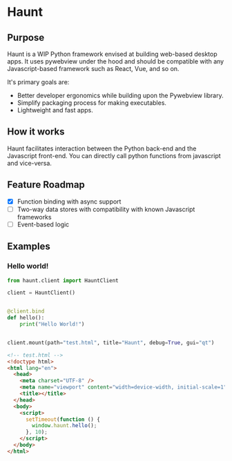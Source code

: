 # Haunt

## Purpose

Haunt is a WIP Python framework envised at building web-based desktop apps. It uses pywebview under the hood and should be compatible with any Javascript-based framework such as React, Vue, and so on.

It's primary goals are:

- Better developer ergonomics while building upon the Pywebview library.
- Simplify packaging process for making executables.
- Lightweight and fast apps.

## How it works

Haunt facilitates interaction between the Python back-end and the Javascript front-end. You can directly call python functions from javascript and vice-versa.

## Feature Roadmap

- [x] Function binding with async support
- [ ] Two-way data stores with compatibility with known Javascript frameworks
- [ ] Event-based logic

## Examples

### Hello world!

```python
from haunt.client import HauntClient

client = HauntClient()


@client.bind
def hello():
    print("Hello World!")


client.mount(path="test.html", title="Haunt", debug=True, gui="qt")
```

```html
<!-- test.html -->
<!doctype html>
<html lang="en">
  <head>
    <meta charset="UTF-8" />
    <meta name="viewport" content="width=device-width, initial-scale=1" />
    <title></title>
  </head>
  <body>
    <script>
      setTimeout(function () {
        window.haunt.hello();
      }, 10);
    </script>
  </body>
</html>
```
